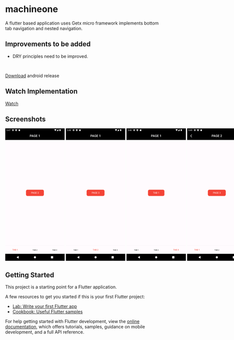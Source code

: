 # machineone

<p>A flutter based application uses Getx micro framework implements bottom tab navigation and nested navigation.</p>

<h2>Improvements to be added</h2>


- DRY principles need to be improved.

<br>

[Download](https://github.com/wantedbear007/machineOne/releases/download/android/machineOne.apk) android release

<h2>Watch Implementation</h2>


[Watch](https://drive.google.com/file/d/1M2TPr4NFesph-Nzon57DIqjgGfeRpjGh/view?usp=sharing)


<h2>Screenshots</h2>

<div style="white-space: nowrap;">
<img width="190" alt="Home screen" src="https://github.com/wantedbear007/machineOne/blob/main/screenshot/1.png">
  <img width="190" alt="Home screen" src="https://github.com/wantedbear007/machineOne/blob/main/screenshot/2.png">
  <img width="190" alt="Home screen" src="https://github.com/wantedbear007/machineOne/blob/main/screenshot/3.png">
  <img width="190" alt="Home screen" src="https://github.com/wantedbear007/machineOne/blob/main/screenshot/4.png">
  <img width="190" alt="Home screen" src="https://github.com/wantedbear007/machineOne/blob/main/screenshot/5.png">
  <img width="190" alt="Home screen" src="https://github.com/wantedbear007/machineOne/blob/main/screenshot/6.png">
</div>

## Getting Started

This project is a starting point for a Flutter application.

A few resources to get you started if this is your first Flutter project:

- [Lab: Write your first Flutter app](https://docs.flutter.dev/get-started/codelab)
- [Cookbook: Useful Flutter samples](https://docs.flutter.dev/cookbook)

For help getting started with Flutter development, view the
[online documentation](https://docs.flutter.dev/), which offers tutorials,
samples, guidance on mobile development, and a full API reference.
